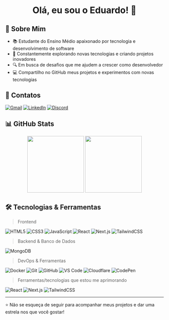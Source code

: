 <h1 align="center">Olá, eu sou o Eduardo! 👋</h1>

## 💫 Sobre Mim

- 📚 Estudante do Ensino Médio apaixonado por tecnologia e desenvolvimento de software
- 🚀 Constantemente explorando novas tecnologias e criando projetos inovadores
- 🔍 Em busca de desafios que me ajudem a crescer como desenvolvedor
- 💻 Compartilho no GitHub meus projetos e experimentos com novas tecnologias


## 📱 Contatos

[![Gmail](https://img.shields.io/badge/Gmail-D14836?style=for-the-badge&logo=gmail&logoColor=white)](mailto:contato@eduardobrito.dev)
[![LinkedIn](https://img.shields.io/badge/LinkedIn-0077B5?style=for-the-badge&logo=linkedin&logoColor=white)](https://www.linkedin.com/in/duduubas)
[![Discord](https://img.shields.io/badge/Discord-5865F2?style=for-the-badge&logo=discord&logoColor=white)](https://discord.com/users/Duduubas)

## 📊 GitHub Stats

<div align="center">
  <img height="180em" src="https://github-readme-stats.vercel.app/api?username=Duduubas&show_icons=true&theme=tokyonight&include_all_commits=true&count_private=true"/>
  <img height="180em" src="https://github-readme-stats.vercel.app/api/top-langs/?username=Duduubas&layout=compact&langs_count=7&theme=tokyonight"/>
</div>

## 🛠️ Tecnologias & Ferramentas

> Frontend
> 
![HTML5](https://img.shields.io/badge/HTML5-E34F26?style=for-the-badge&logo=html5&logoColor=white)
![CSS3](https://img.shields.io/badge/CSS3-1572B6?style=for-the-badge&logo=css3&logoColor=white)
![JavaScript](https://img.shields.io/badge/JavaScript-F7DF1E?style=for-the-badge&logo=javascript&logoColor=black)
![React](https://img.shields.io/badge/React-20232A?style=for-the-badge&logo=react&logoColor=61DAFB)
![Next.js](https://img.shields.io/badge/Next.js-000000?style=for-the-badge&logo=nextdotjs&logoColor=white)
![TailwindCSS](https://img.shields.io/badge/Tailwind_CSS-38B2AC?style=for-the-badge&logo=tailwind-css&logoColor=white)

> Backend & Banco de Dados
> 
![MongoDB](https://img.shields.io/badge/MongoDB-4EA94B?style=for-the-badge&logo=mongodb&logoColor=white)

> DevOps & Ferramentas
> 
![Docker](https://img.shields.io/badge/Docker-2496ED?style=for-the-badge&logo=docker&logoColor=white)
![Git](https://img.shields.io/badge/Git-F05032?style=for-the-badge&logo=git&logoColor=white)
![GitHub](https://img.shields.io/badge/GitHub-181717?style=for-the-badge&logo=github&logoColor=white)
![VS Code](https://img.shields.io/badge/VS_Code-007ACC?style=for-the-badge&logo=visual-studio-code&logoColor=white)
![Cloudflare](https://img.shields.io/badge/Cloudflare-F38020?style=for-the-badge&logo=cloudflare&logoColor=white)
![CodePen](https://img.shields.io/badge/CodePen-000000?style=for-the-badge&logo=codepen&logoColor=white)

> Ferramentas/tecnologias que estou me aprimorando
> 
![React](https://img.shields.io/badge/React-20232A?style=for-the-badge&logo=react&logoColor=61DAFB)
![Next.js](https://img.shields.io/badge/Next.js-000000?style=for-the-badge&logo=nextdotjs&logoColor=white)
![TailwindCSS](https://img.shields.io/badge/Tailwind_CSS-38B2AC?style=for-the-badge&logo=tailwind-css&logoColor=white)

---

⭐️ Não se esqueça de seguir para acompanhar meus projetos e dar uma estrela nos que você gostar!
